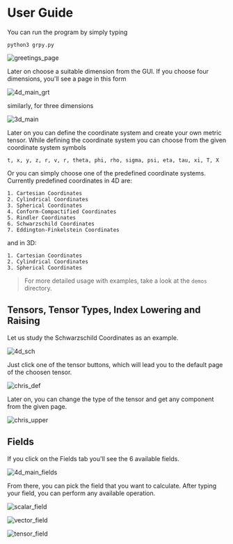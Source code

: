 # User Guide

You can run the program by simply typing

    python3 grpy.py

![greetings_page](https://user-images.githubusercontent.com/45866787/212466253-fb0e42e4-dc88-4550-bf19-b901b5008a25.png)

Later on choose a suitable dimension from the GUI. If you choose four dimensions, you'll see a page in this form

![4d_main_grt](https://user-images.githubusercontent.com/45866787/212466258-6e10713a-6235-45a0-babe-010e1f0444be.png)

similarly, for three dimensions

![3d_main](https://user-images.githubusercontent.com/45866787/212466276-ced0e2eb-ce5e-4f3a-966a-f5f286252e72.png)

Later on you can define the coordinate system and create your own metric tensor. While defining the coordinate system you can choose from the given coordinate system symbols

    t, x, y, z, r, v, r, theta, phi, rho, sigma, psi, eta, tau, xi, T, X

Or you can simply choose one of the predefined coordinate systems. Currently predefined coordinates in 4D are:

    1. Cartesian Coordinates
    2. Cylindrical Coordinates
    3. Spherical Coordinates
    4. Conform-Compactified Coordinates
    5. Rindler Coordinates
    6. Schwarzschild Coordinates
    7. Eddington-Finkelstein Coordinates

and in 3D:

    1. Cartesian Coordinates
    2. Cylindrical Coordinates
    3. Spherical Coordinates

> For more detailed usage with examples, take a look at the `demos` directory.

## Tensors, Tensor Types, Index Lowering and Raising

Let us study the Schwarzschild Coordinates as an example.

![4d_sch](https://user-images.githubusercontent.com/45866787/212466334-b20ba860-9463-4bba-91de-5ee8e1898e53.png)

Just click one of the tensor buttons, which will lead you to the default page of the choosen tensor.

![chris_def](https://user-images.githubusercontent.com/45866787/212466296-99805e6a-92b7-47d0-a21d-602cbdb75dce.png)

Later on, you can change the type of the tensor and get any component from the given page.

![chris_upper](https://user-images.githubusercontent.com/45866787/212466303-581df35a-3b44-4349-92f1-a02ed282f57b.png)

## Fields

If you click on the Fields tab you'll see the 6 available fields.

![4d_main_fields](https://user-images.githubusercontent.com/45866787/212466308-024668ae-c44b-46d5-a488-96efe8437e23.png)

From there, you can pick the field that you want to calculate. After typing your field, you can perform any available operation.

![scalar_field](https://user-images.githubusercontent.com/45866787/212466315-315a6269-d84f-4bd3-92a1-e0d64e21742e.png)

![vector_field](https://user-images.githubusercontent.com/45866787/212466320-5d5e31a0-8c1d-49d6-a928-f844c7cf04c1.png)

![tensor_field](https://user-images.githubusercontent.com/45866787/212466322-8f25f5a5-8345-4b71-98ef-721c7eaa0c92.png)
